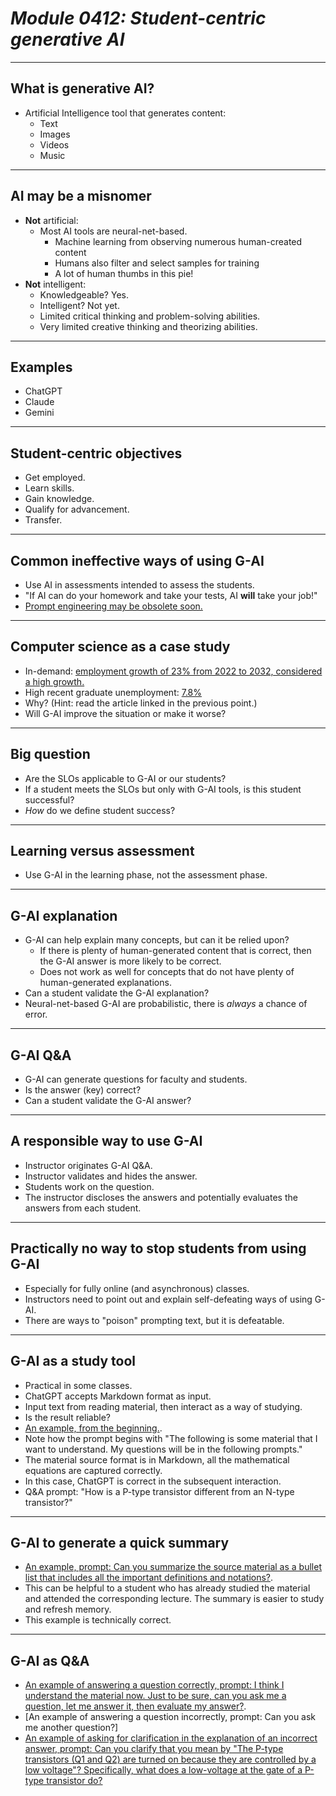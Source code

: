 # _Module 0412: Student-centric generative AI_

---

## What is generative AI?

* Artificial Intelligence tool that generates content:
  * Text
  * Images
  * Videos
  * Music

---

## AI may be a misnomer

* **Not** artificial:
  * Most AI tools are neural-net-based.
    * Machine learning from observing numerous human-created content
    * Humans also filter and select samples for training
    * A lot of human thumbs in this pie!
* **Not** intelligent:
  * Knowledgeable? Yes.
  * Intelligent? Not yet.
  * Limited critical thinking and problem-solving abilities.
  * Very limited creative thinking and theorizing abilities.

---

## Examples

* ChatGPT
* Claude
* Gemini

---

## Student-centric objectives

* Get employed.
* Learn skills.
* Gain knowledge.
* Qualify for advancement.
* Transfer.

---

## Common ineffective ways of using G-AI

* Use AI in assessments intended to assess the students.
* "If AI can do your homework and take your tests, AI **will** take your job!"
* [Prompt engineering may be obsolete soon.](https://diginomica.com/prompt-engineer-hottest-new-job-almost-obsolete)

---

## Computer science as a case study

* In-demand: [employment growth of 23% from 2022 to 2032, considered a high growth.](https://www.bls.gov/ooh/computer-and-information-technology/computer-and-information-research-scientists.htm)
* High recent graduate unemployment: [7.8%](https://www.synergisticit.com/tech-companies-not-hire-computer-science-graduates/)
* Why? (Hint: read the article linked in the previous point.)
* Will G-AI improve the situation or make it worse?

---

## Big question

* Are the SLOs applicable to G-AI or our students?
* If a student meets the SLOs but only with G-AI tools, is this student successful?
* *How* do we define student success?

---

## Learning versus assessment

* Use G-AI in the learning phase, not the assessment phase.

---

## G-AI explanation

* G-AI can help explain many concepts, but can it be relied upon?
  * If there is plenty of human-generated content that is correct, then the G-AI answer is more likely to be correct.
  * Does not work as well for concepts that do not have plenty of human-generated explanations.
* Can a student validate the G-AI explanation?
* Neural-net-based G-AI are probabilistic, there is *always* a chance of error.

---

## G-AI Q&A

* G-AI can generate questions for faculty and students.
* Is the answer (key) correct?
* Can a student validate the G-AI answer?

---

## A responsible way to use G-AI

* Instructor originates G-AI Q&A.
* Instructor validates and hides the answer.
* Students work on the question.
* The instructor discloses the answers and potentially evaluates the answers from each student.

---

## Practically no way to stop students from using G-AI

* Especially for fully online (and asynchronous) classes.
* Instructors need to point out and explain self-defeating ways of using G-AI.
* There are ways to "poison" prompting text, but it is defeatable.

---

## G-AI as a study tool

* Practical in some classes.
* ChatGPT accepts Markdown format as input.
* Input text from reading material, then interact as a way of studying.
* Is the result reliable?
* [An example, from the beginning.](https://chatgpt.com/share/288c9457-22f8-4972-820a-331f3f91e3e9).
 * Note how the prompt begins with "The following is some material that I want to understand. My questions will be in the following prompts."
 * The material source format is in Markdown, all the mathematical equations are captured correctly.
 * In this case, ChatGPT is correct in the subsequent interaction.
* Q&A prompt: "How is a P-type transistor different from an N-type transistor?"

---

## G-AI to generate a quick summary

* [An example, prompt: Can you summarize the source material as a bullet list that includes all the important definitions and notations?](https://chatgpt.com/share/288c9457-22f8-4972-820a-331f3f91e3e9).
* This can be helpful to a student who has already studied the material and attended the corresponding lecture. The summary is easier to study and refresh memory.
* This example is technically correct.

---

## G-AI as Q&A

* [An example of answering a question correctly, prompt: I think I understand the material now. Just to be sure, can you ask me a question, let me answer it, then evaluate my answer?](https://chatgpt.com/share/288c9457-22f8-4972-820a-331f3f91e3e9).
* [An example of answering a question incorrectly, prompt: Can you ask me another question?]
* [An example of asking for clarification in the explanation of an incorrect answer, prompt: Can you clarify that you mean by "The P-type transistors (Q1 and Q2) are turned on because they are controlled by a low voltage"? Specifically, what does a low-voltage at the gate of a P-type transistor do?](https://chatgpt.com/share/288c9457-22f8-4972-820a-331f3f91e3e9)
